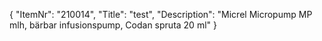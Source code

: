 {
  "ItemNr": "210014",
  "Title": "test",
  "Description": "Micrel Micropump MP mlh, bärbar infusionspump, Codan spruta 20 ml"
}